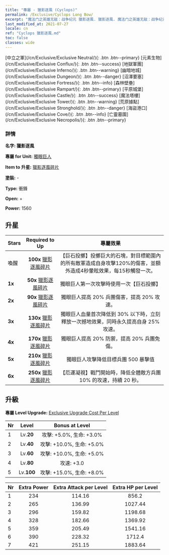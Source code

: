 ```yaml
---
title: "專屬 - 獵影逐風 (Cyclops)"
permalink: /Exclusive/Cyclops Long Bow/
excerpt: "魔法门之英雄无敌：战争纪元 獵影逐風. 獵影逐風. 魔法门之英雄无敌：战争纪元 專屬 獵影逐風. 獨眼巨人 專屬."
last_modified_at: 2021-07-27
locale: cn
ref: "Cyclops 獵影逐風.md"
toc: false
classes: wide
---
```

 [中立之軍](/cn/Exclusive/Exclusive Neutral/){: .btn .btn--primary} [元素生物](/cn/Exclusive/Exclusive Conflux/){: .btn .btn--success} [地獄軍團](/cn/Exclusive/Exclusive Inferno/){: .btn .btn--warning} [幽暗地城](/cn/Exclusive/Exclusive Dungeon/){: .btn .btn--danger} [沼澤要塞](/cn/Exclusive/Exclusive Fortress/){: .btn .btn--info} [森林壁壘](/cn/Exclusive/Exclusive Rampart/){: .btn .btn--primary} [平原城堡](/cn/Exclusive/Exclusive Castle/){: .btn .btn--success} [魔法塔樓](/cn/Exclusive/Exclusive Tower/){: .btn .btn--warning} [荒原據點](/cn/Exclusive/Exclusive Stronghold/){: .btn .btn--danger} [海盜港口](/cn/Exclusive/Exclusive Cove/){: .btn .btn--info} [亡靈墓園](/cn/Exclusive/Exclusive Necropolis/){: .btn .btn--primary} 

### 詳情
 **名字: 獵影逐風** 

 **專屬 for Unit:** [獨眼巨人](/cn/units/Cyclops/) 

 **Item to 升星:** [獵影逐風碎片](/cn/Items/con_914/)

 **塗裝:** -

 **Type:** 衝鋒

 **Open:** +

 **Power:** 1560

## 升星

  |     Stars    |  Required to Up | 專屬效果 |
  |:-------------|:---------------:|:---------------:|
  |  喚醒  | **100x** [獵影逐風碎片](/cn/Items/con_914/) | 【巨石投擲】投擲巨大的石塊，對目標範圍內的所有敵軍造成自身攻擊120%的傷害，並額外造成4秒暈眩效果，每15秒觸發一次。 |
  | **1x** <i class="fas fa-star"/> | **50x** [獵影逐風碎片](/cn/Items/con_914/) | 獨眼巨人第一次攻擊時使用一次【巨石投擲】 |
  | **2x** <i class="fas fa-star"/> | **90x** [獵影逐風碎片](/cn/Items/con_914/) | 獨眼巨人提高 20% 兵團傷害，提高 20% 攻速。 |
  | **3x** <i class="fas fa-star"/> | **130x** [獵影逐風碎片](/cn/Items/con_914/) | 獨眼巨人血量首次降低到 30% 以下時，立刻釋放一次撼地效果，同時永久提高自身 25% 攻速。 |
  | **4x** <i class="fas fa-star"/> | **170x** [獵影逐風碎片](/cn/Items/con_914/) | 獨眼巨人提高 20% 防禦，提高 20% 兵團免傷。 |
  | **5x** <i class="fas fa-star"/> | **210x** [獵影逐風碎片](/cn/Items/con_914/) | 獨眼巨人攻擊降低目標兵團 500 暴擊值 |
  | **6x** <i class="fas fa-star"/> | **250x** [獵影逐風碎片](/cn/Items/con_914/) | 【厄運凝視】戰鬥開始時，降低全體敵方兵團 10% 的攻速，持續 20 秒。 |


## 升級
 **專屬 Level Upgrade:** [Exclusive Upgrade Cost Per Level](/Exclusive/ExclusiveUpgradeCostPerLevel/)

  |  Nr  |   Level  | Bonus at Level |
  |:-----|:--------:|:--------------:|
  | 1 | Lv.**20** | 攻擊: +5.0%, 生命: +3.0% |
  | 2 | Lv.**40** | 攻擊: +10.0%, 生命: +5.0% |
  | 3 | Lv.**60** | 攻擊: +10.0%, 生命: +5.0% |
  | 4 | Lv.**80** | 攻速: +3.0 |
  | 5 | Lv.**100** | 攻擊: +15.0%, 生命: +8.0% |


  |  Nr  |  Extra Power | Extra Attack per Level | Extra HP per Level |
  |:-----|:--------:|:--------:|:--------:|
  | 1 | 234 | 114.16 | 856.2 |
  | 2 | 265 | 136.99 | 1027.44 |
  | 3 | 296 | 159.82 | 1198.68 |
  | 4 | 328 | 182.66 | 1369.92 |
  | 5 | 359 | 205.49 | 1541.16 |
  | 6 | 390 | 228.32 | 1712.4 |
  | 7 | 421 | 251.15 | 1883.64 |


